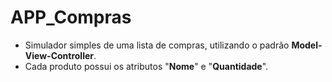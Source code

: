 # APP_Compras

* Simulador simples de uma lista de compras, utilizando o padrão __Model-View-Controller__.
* Cada produto possui os atributos "__Nome__" e "__Quantidade__".
